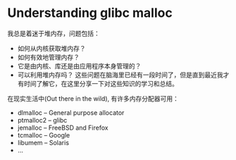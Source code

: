 # Understanding glibc malloc
我总是着迷于堆内存，问题包括：
- 如何从内核获取堆内存？
- 如何有效地管理内存？
- 它是由内核、库还是由应用程序本身管理的？
- 可以利用堆内存吗？
这些问题在脑海里已经有一段时间了，但是直到最近我才有时间了解它，在这里分享一下对这些知识的学习和总结。

在现实生活中(Out there in the wild), 有许多内存分配器可用：
- dlmalloc – General purpose allocator
- ptmalloc2 – glibc
- jemalloc – FreeBSD and Firefox
- tcmalloc – Google
- libumem – Solaris
- …
